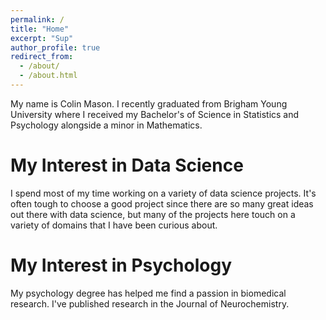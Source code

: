 ```yaml
---
permalink: /
title: "Home"
excerpt: "Sup"
author_profile: true
redirect_from: 
  - /about/
  - /about.html
---
```


My name is Colin Mason. I recently graduated from Brigham Young University where I received my Bachelor's of Science in Statistics and Psychology alongside a minor in Mathematics. 

My Interest in Data Science
======
I spend most of my time working on a variety of data science projects. It's often tough to choose a good project since there are so many great ideas out there with data science, but many of the projects here touch on a variety of domains that I have been curious about. 


My Interest in Psychology
======
My psychology degree has helped me find a passion in biomedical research. I've published research in the Journal of Neurochemistry. 